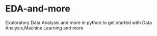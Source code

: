 # EDA-and-more
Exploratory Data Analysis and more in python to get started with Data Analysis,Machine Learning and more
